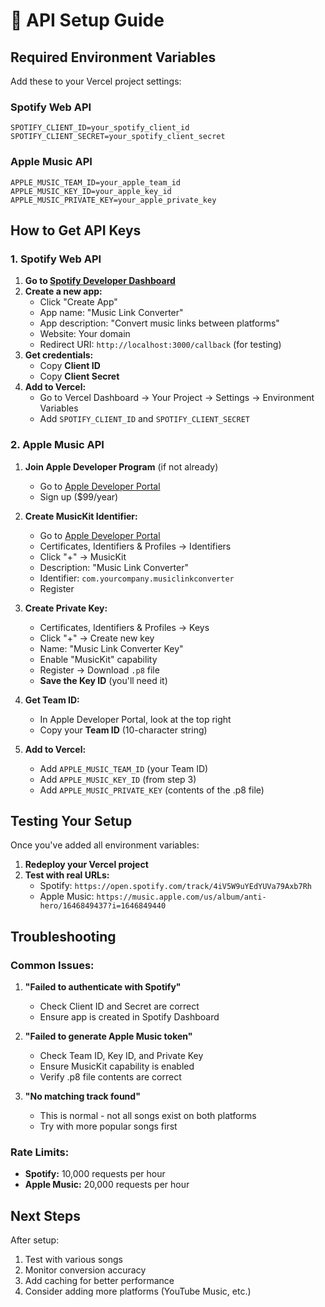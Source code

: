 # 🔑 API Setup Guide

## Required Environment Variables

Add these to your Vercel project settings:

### Spotify Web API
```
SPOTIFY_CLIENT_ID=your_spotify_client_id
SPOTIFY_CLIENT_SECRET=your_spotify_client_secret
```

### Apple Music API
```
APPLE_MUSIC_TEAM_ID=your_apple_team_id
APPLE_MUSIC_KEY_ID=your_apple_key_id
APPLE_MUSIC_PRIVATE_KEY=your_apple_private_key
```

## How to Get API Keys

### 1. Spotify Web API

1. **Go to [Spotify Developer Dashboard](https://developer.spotify.com/dashboard)**
2. **Create a new app:**
   - Click "Create App"
   - App name: "Music Link Converter"
   - App description: "Convert music links between platforms"
   - Website: Your domain
   - Redirect URI: `http://localhost:3000/callback` (for testing)
3. **Get credentials:**
   - Copy **Client ID**
   - Copy **Client Secret**
4. **Add to Vercel:**
   - Go to Vercel Dashboard → Your Project → Settings → Environment Variables
   - Add `SPOTIFY_CLIENT_ID` and `SPOTIFY_CLIENT_SECRET`

### 2. Apple Music API

1. **Join Apple Developer Program** (if not already)
   - Go to [Apple Developer Portal](https://developer.apple.com/programs/)
   - Sign up ($99/year)

2. **Create MusicKit Identifier:**
   - Go to [Apple Developer Portal](https://developer.apple.com/account/)
   - Certificates, Identifiers & Profiles → Identifiers
   - Click "+" → MusicKit
   - Description: "Music Link Converter"
   - Identifier: `com.yourcompany.musiclinkconverter`
   - Register

3. **Create Private Key:**
   - Certificates, Identifiers & Profiles → Keys
   - Click "+" → Create new key
   - Name: "Music Link Converter Key"
   - Enable "MusicKit" capability
   - Register → Download `.p8` file
   - **Save the Key ID** (you'll need it)

4. **Get Team ID:**
   - In Apple Developer Portal, look at the top right
   - Copy your **Team ID** (10-character string)

5. **Add to Vercel:**
   - Add `APPLE_MUSIC_TEAM_ID` (your Team ID)
   - Add `APPLE_MUSIC_KEY_ID` (from step 3)
   - Add `APPLE_MUSIC_PRIVATE_KEY` (contents of the .p8 file)

## Testing Your Setup

Once you've added all environment variables:

1. **Redeploy your Vercel project**
2. **Test with real URLs:**
   - Spotify: `https://open.spotify.com/track/4iV5W9uYEdYUVa79Axb7Rh`
   - Apple Music: `https://music.apple.com/us/album/anti-hero/1646849437?i=1646849440`

## Troubleshooting

### Common Issues:

1. **"Failed to authenticate with Spotify"**
   - Check Client ID and Secret are correct
   - Ensure app is created in Spotify Dashboard

2. **"Failed to generate Apple Music token"**
   - Check Team ID, Key ID, and Private Key
   - Ensure MusicKit capability is enabled
   - Verify .p8 file contents are correct

3. **"No matching track found"**
   - This is normal - not all songs exist on both platforms
   - Try with more popular songs first

### Rate Limits:
- **Spotify:** 10,000 requests per hour
- **Apple Music:** 20,000 requests per hour

## Next Steps

After setup:
1. Test with various songs
2. Monitor conversion accuracy
3. Add caching for better performance
4. Consider adding more platforms (YouTube Music, etc.)
